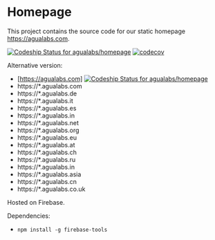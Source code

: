 # Homepage
This project contains the source code for our static homepage https://agualabs.com.

[![Codeship Status for agualabs/homepage](https://app.codeship.com/projects/d4b0e3a0-db66-0135-8b29-029911bb1fd3/status?branch=master)](https://app.codeship.com/projects/264671)
[![codecov](https://codecov.io/gh/agualabs/homepage/branch/master/graph/badge.svg)](https://codecov.io/gh/agualabs/homepage)

Alternative version:
- [https://agualabs.com] [![Codeship Status for agualabs/homepage](https://agualabs.com/logo.png)](https://agualabs.com )
- https://*.agualabs.com
- https://*.agualabs.de
- https://*.agualabs.it
- https://*.agualabs.es
- https://*.agualabs.in
- https://*.agualabs.net
- https://*.agualabs.org
- https://*.agualabs.eu
- https://*.agualabs.at
- https://*.agualabs.ch
- https://*.agualabs.ru
- https://*.agualabs.in
- https://*.agualabs.asia
- https://*.agualabs.cn
- https://*.agualabs.co.uk


Hosted on Firebase.


Dependencies:
- `npm install -g firebase-tools`